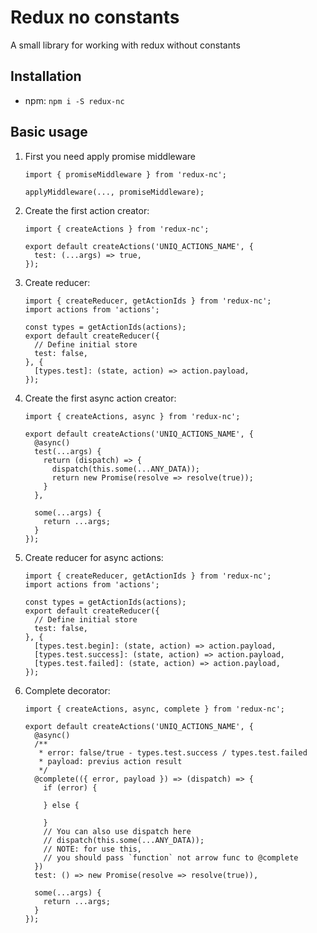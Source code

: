 Redux no constants
=========

A small library for working with redux without constants


## Installation

* npm: 
  `npm i -S redux-nc`

## Basic usage

1) First you need apply promise middleware

    ```
    import { promiseMiddleware } from 'redux-nc';

    applyMiddleware(..., promiseMiddleware);
    ``` 
    
2) Create the first action creator:

    ```
    import { createActions } from 'redux-nc';

    export default createActions('UNIQ_ACTIONS_NAME', {
      test: (...args) => true,
    });
    ```

3) Create reducer:

    ```
    import { createReducer, getActionIds } from 'redux-nc';
    import actions from 'actions';
    
    const types = getActionIds(actions);
    export default createReducer({
      // Define initial store
      test: false,
    }, {
      [types.test]: (state, action) => action.payload,
    });
    ```

4) Create the first async action creator:

    ```
    import { createActions, async } from 'redux-nc';

    export default createActions('UNIQ_ACTIONS_NAME', {
      @async()
      test(...args) {
        return (dispatch) => {
          dispatch(this.some(...ANY_DATA));
          return new Promise(resolve => resolve(true));
        }
      },
      
      some(...args) {
        return ...args;
      }
    });
    ```
    
4) Create reducer for async actions:

    ```
    import { createReducer, getActionIds } from 'redux-nc';
    import actions from 'actions';
    
    const types = getActionIds(actions);
    export default createReducer({
      // Define initial store
      test: false,
    }, {
      [types.test.begin]: (state, action) => action.payload,
      [types.test.success]: (state, action) => action.payload,
      [types.test.failed]: (state, action) => action.payload,
    });
    ```

5) Complete decorator:

    ```
    import { createActions, async, complete } from 'redux-nc';
    
    export default createActions('UNIQ_ACTIONS_NAME', {
      @async()
      /**
       * error: false/true - types.test.success / types.test.failed
       * payload: previus action result
       */
      @complete(({ error, payload }) => (dispatch) => {
        if (error) {
          
        } else {
          
        }
        // You can also use dispatch here
        // dispatch(this.some(...ANY_DATA));
        // NOTE: for use this, 
        // you should pass `function` not arrow func to @complete
      })
      test: () => new Promise(resolve => resolve(true)),
      
      some(...args) {
        return ...args;
      }
    });
    ```
